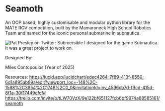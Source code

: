 # Seamoth
An OOP based, highly customisable and modular python library for the MATE ROV competition, built by the Mamaroneck High School Robotics Team and named for the iconic personal submarine in subnautica.

<img src="https://pbs.twimg.com/media/EwqlbkAVcAI7Y3w.jpg:large" alt="Pat Presley on Twitter: Submersible I  designed for the game Subnautica. It was a great project to work on."/>

Designed By:

Miles Contopoulos (Year of 2025)

Resources:
https://lucid.app/lucidchart/edec4264-7f89-413f-8550-6d1a895ab89a/edit?viewport_loc=-148%2C-1588%2C3854%2C1748%2C0_0&invitationId=inv_4596cb7d-f9cd-415d-8f1a-30f17449cfcf#
https://trello.com/invite/b/tLW70VzX/9e122bf651127fcb6bf9974a68585161/seamoth
